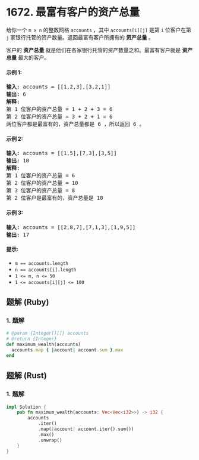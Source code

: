 # 1672. 最富有客户的资产总量
给你一个 `m x n` 的整数网格 `accounts` ，其中 `accounts[i][j]` 是第 `i` 位客户在第 `j` 家银行托管的资产数量。返回最富有客户所拥有的 **资产总量** 。

客户的 **资产总量** 就是他们在各家银行托管的资产数量之和。最富有客户就是 **资产总量** 最大的客户。

#### 示例 1:
<pre>
<strong>输入:</strong> accounts = [[1,2,3],[3,2,1]]
<strong>输出:</strong> 6
<strong>解释:</strong>
第 1 位客户的资产总量 = 1 + 2 + 3 = 6
第 2 位客户的资产总量 = 3 + 2 + 1 = 6
两位客户都是最富有的，资产总量都是 6 ，所以返回 6 。
</pre>

#### 示例 2:
<pre>
<strong>输入:</strong> accounts = [[1,5],[7,3],[3,5]]
<strong>输出:</strong> 10
<strong>解释:</strong>
第 1 位客户的资产总量 = 6
第 2 位客户的资产总量 = 10
第 3 位客户的资产总量 = 8
第 2 位客户是最富有的，资产总量是 10
</pre>

#### 示例 3:
<pre>
<strong>输入:</strong> accounts = [[2,8,7],[7,1,3],[1,9,5]]
<strong>输出:</strong> 17
</pre>

#### 提示:
* `m == accounts.length`
* `n == accounts[i].length`
* `1 <= m, n <= 50`
* `1 <= accounts[i][j] <= 100`

## 题解 (Ruby)

### 1. 题解
```Ruby
# @param {Integer[][]} accounts
# @return {Integer}
def maximum_wealth(accounts)
  accounts.map { |account| account.sum }.max
end
```

## 题解 (Rust)

### 1. 题解
```Rust
impl Solution {
    pub fn maximum_wealth(accounts: Vec<Vec<i32>>) -> i32 {
        accounts
            .iter()
            .map(|account| account.iter().sum())
            .max()
            .unwrap()
    }
}
```
